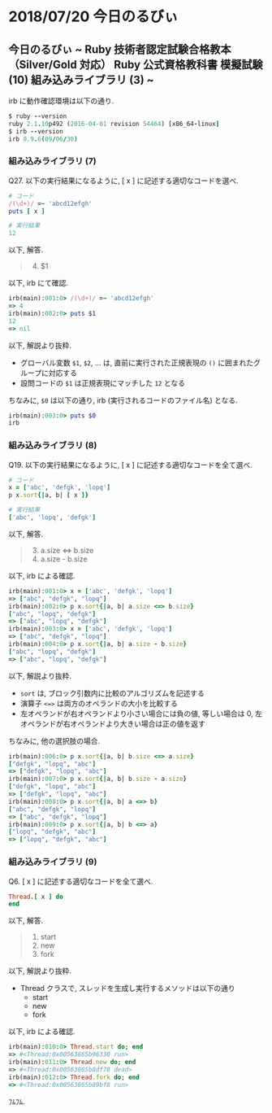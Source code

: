 # 2018/07/20 今日のるびぃ

## 今日のるびぃ ~ Ruby 技術者認定試験合格教本 （Silver/Gold 対応） Ruby 公式資格教科書 模擬試験 (10) 組み込みライブラリ (3) ~

irb に動作確認環境は以下の通り.

```ruby
$ ruby --version
ruby 2.1.10p492 (2016-04-01 revision 54464) [x86_64-linux]
$ irb --version
irb 0.9.6(09/06/30)
```

### 組み込みライブラリ (7)

Q27. 以下の実行結果になるように, [ x ] に記述する適切なコードを選べ.

```ruby
# コード
/(\d+)/ =~ 'abcd12efgh'
puts [ x ]

# 実行結果
12
```

以下, 解答.

> 4. $1

以下, irb にて確認.

```ruby
irb(main):001:0> /(\d+)/ =~ 'abcd12efgh'
=> 4
irb(main):002:0> puts $1
12
=> nil
```

以下, 解説より抜粋.

* グローバル変数 `$1`, `$2`, ... は, 直前に実行された正規表現の `()` に囲まれたグループに対応する
* 設問コードの `$1` は正規表現にマッチした `12` となる

ちなみに, `$0` は以下の通り, irb (実行されるコードのファイル名) となる.

```ruby
irb(main):003:0> puts $0
irb
```

### 組み込みライブラリ (8)

Q19. 以下の実行結果になるように, [ x ] に記述する適切なコードを全て選べ.

```ruby
# コード
x = ['abc', 'defgk', 'lopq']
p x.sort{|a, b| [ x ]}

# 実行結果
['abc', 'lopq', 'defgk']
```

以下, 解答.

> 3. a.size <=> b.size
> 5. a.size - b.size

以下, irb による確認.

```ruby
irb(main):001:0> x = ['abc', 'defgk', 'lopq']
=> ["abc", "defgk", "lopq"]
irb(main):002:0> p x.sort{|a, b| a.size <=> b.size}
["abc", "lopq", "defgk"]
=> ["abc", "lopq", "defgk"]
irb(main):003:0> x = ['abc', 'defgk', 'lopq']
=> ["abc", "defgk", "lopq"]
irb(main):004:0> p x.sort{|a, b| a.size - b.size}
["abc", "lopq", "defgk"]
=> ["abc", "lopq", "defgk"]
```

以下, 解説より抜粋.

* `sort` は, ブロック引数内に比較のアルゴリズムを記述する
* 演算子 `<=>` は両方のオペランドの大小を比較する
* 左オペランドが右オペランドより小さい場合には負の値, 等しい場合は 0, 左オペランドが右オペランドより大きい場合は正の値を返す

ちなみに, 他の選択肢の場合.

```ruby
irb(main):006:0> p x.sort{|a, b| b.size <=> a.size}
["defgk", "lopq", "abc"]
=> ["defgk", "lopq", "abc"]
irb(main):007:0> p x.sort{|a, b| b.size - a.size}
["defgk", "lopq", "abc"]
=> ["defgk", "lopq", "abc"]
irb(main):008:0> p x.sort{|a, b| a <=> b}
["abc", "defgk", "lopq"]
=> ["abc", "defgk", "lopq"]
irb(main):009:0> p x.sort{|a, b| b <=> a}
["lopq", "defgk", "abc"]
=> ["lopq", "defgk", "abc"]
```

### 組み込みライブラリ (9)

Q6. [ x ] に記述する適切なコードを全て選べ.

```ruby
Thread.[ x ] do
end
```

以下, 解答.

> 1. start
> 4. new
> 5. fork

以下, 解説より抜粋.

* Thread クラスで, スレッドを生成し実行するメソッドは以下の通り
    * start
    * new
    * fork

以下, irb による確認.

```ruby
irb(main):010:0> Thread.start do; end
=> #<Thread:0x00563865b96330 run>
irb(main):011:0> Thread.new do; end
=> #<Thread:0x00563865b8df78 dead>
irb(main):012:0> Thread.fork do; end
=> #<Thread:0x00563865b89bf8 run>
```

ﾌﾑﾌﾑ.
